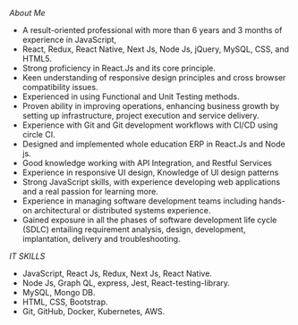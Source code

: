 *About Me*

- A result-oriented professional with more than 6 years and 3 months of experience in JavaScript,
- React, Redux, React Native, Next Js, Node Js, jQuery, MySQL, CSS, and HTML5.
- Strong proficiency in React.Js and its core principle.
- Keen understanding of responsive design principles and cross browser compatibility issues.
- Experienced in using Functional and Unit Testing methods.
- Proven ability in improving operations, enhancing business growth by setting up infrastructure, project execution and service delivery.
- Experience with Git and Git development workflows with CI/CD using circle CI.
- Designed and implemented whole education ERP in React.Js and Node js.
- Good knowledge working with API Integration, and Restful Services
- Experience in responsive UI design, Knowledge of UI design patterns
- Strong JavaScript skills, with experience developing web applications and a real passion for learning more.
- Experience in managing software development teams including hands-on architectural or distributed systems experience.
- Gained exposure in all the phases of software development life cycle (SDLC) entailing requirement analysis, design, development, implantation, delivery and troubleshooting.

*IT SKILLS*
 - JavaScript, React Js, Redux, Next Js, React Native.
 - Node Js, Graph QL, express, Jest, React-testing-library.
 - MySQL, Mongo DB.
 - HTML, CSS, Bootstrap.
 - Git, GitHub, Docker, Kubernetes, AWS.

<!---
prafullg90/prafullg90 is a ✨ special ✨ repository because its `README.md` (this file) appears on your GitHub profile.
You can click the Preview link to take a look at your changes.
--->
